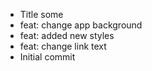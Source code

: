- Title some
- feat: change app background
- feat: added new styles
- feat: change link text
- Initial commit
